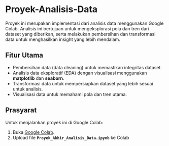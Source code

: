 # Proyek-Analisis-Data
Proyek ini merupakan implementasi dari analisis data menggunakan Google Colab. Analisis ini bertujuan untuk mengeksplorasi pola dan tren dari dataset yang diberikan, serta melakukan pembersihan dan transformasi data untuk menghasilkan insight yang lebih mendalam.

## Fitur Utama

- Pembersihan data (data cleaning) untuk memastikan integritas dataset.
- Analisis data eksploratif (EDA) dengan visualisasi menggunakan **matplotlib** dan **seaborn**.
- Transformasi data untuk mempersiapkan dataset yang lebih sesuai untuk analisis.
- Visualisasi data untuk memahami pola dan tren utama.

## Prasyarat

Untuk menjalankan proyek ini di Google Colab:

1. Buka [Google Colab](https://colab.research.google.com/).
2. Upload file **`Proyek_Akhir_Analisis_Data.ipynb`** ke Colab
